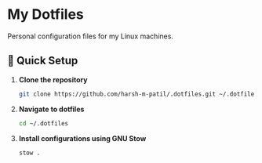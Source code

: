 # My Dotfiles

Personal configuration files for my Linux machines.

## 🚀 Quick Setup

1. **Clone the repository**

   ```bash
   git clone https://github.com/harsh-m-patil/.dotfiles.git ~/.dotfiles
   ```

2. **Navigate to dotfiles**

   ```bash
   cd ~/.dotfiles
   ```

3. **Install configurations using GNU Stow**

   ```bash
   stow .
   ```
